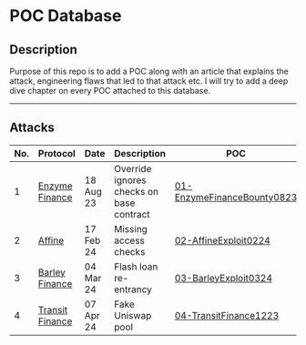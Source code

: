 # POC Database

## Description
Purpose of this repo is to add a POC along with an article that explains the attack, engineering flaws that led to that attack etc. I will try to add a deep dive chapter on every POC attached to this database. 

---

## Attacks

| No. | Protocol | Date | Description | POC | Article | Author |
|-----|----------|------|-------------|-----|---------|--------|
| 1   | [Enzyme Finance](https://etherscan.io/address/0xcd6ca2f0d0c182C5049D9A1F65cDe51A706ae142)  | 18 Aug 23| Override ignores checks on base contract  | [01-EnzymeFinanceBounty0823](./test/01-EnzymeFinanceBounty0823.t.sol) | [Article](https://medium.com/@0kage/hack-series-deep-dive-chapter-1-enzyme-finance-90f4d85c067e)| 0Kage  |
| 2   | [Affine](https://etherscan.io/address/0xcd6ca2f0d0c182C5049D9A1F65cDe51A706ae142)  | 17 Feb 24| Missing access checks  | [02-AffineExploit0224](./test/02-AffineExploit0224.t.sol) | [Article](https://medium.com/@0kage/hack-series-deep-dive-chapter-2-affine-da2d7b0bbefd)| 0Kage  |
| 3   | [Barley Finance](https://etherscan.io/address/0x04c80bb477890f3021f03b068238836ee20aa0b8)  | 04 Mar 24| Flash loan re-entrancy  | [03-BarleyExploit0324](./test/03-BarleyExploit0324.t.sol) | [Article](https://medium.com/@0kage/0kage-diaries-chapter-3-barley-finance-180440407fda)| 0Kage  |
| 4   | [Transit Finance](https://bscscan.com/address/0x00000047bB99ea4D791bb749D970DE71EE0b1A34)  | 07 Apr 24| Fake Uniswap pool  | [04-TransitFinance1223](./test/04-TransitFinance1223.t.sol) | [Article](https://medium.com/@0kage/0kage-diaries-chapter-4-transit-finance-cb043307b97f)| 0Kage  |

